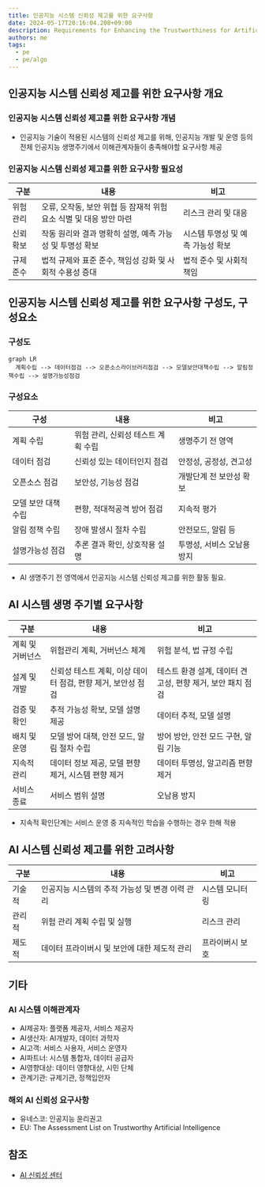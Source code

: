 ```yaml
---
title: 인공지능 시스템 신뢰성 제고를 위한 요구사항
date: 2024-05-17T20:16:04.208+09:00
description: Requirements for Enhancing the Trustworthiness for Artificial Intelligence Systems
authors: me
tags:
  - pe
  - pe/algo
---
```


## 인공지능 시스템 신뢰성 제고를 위한 요구사항 개요

### 인공지능 시스템 신뢰성 제고를 위한 요구사항 개념

- 인공지능 기술이 적용된 시스템의 신뢰성 제고를 위해, 인공지능 개발 및 운영 등의 전체 인공지능 생명주기에서 이해관계자들이 충족해야할 요구사항 제공

### 인공지능 시스템 신뢰성 제고를 위한 요구사항 필요성

| 구분      | 내용                                                               | 비고                              |
| --------- | ------------------------------------------------------------------ | --------------------------------- |
| 위험 관리 | 오류, 오작동, 보안 위협 등 잠재적 위험 요소 식별 및 대응 방안 마련 | 리스크 관리 및 대응               |
| 신뢰 확보 | 작동 원리와 결과 명확히 설명, 예측 가능성 및 투명성 확보           | 시스템 투명성 및 예측 가능성 확보 |
| 규제 준수 | 법적 규제와 표준 준수, 책임성 강화 및 사회적 수용성 증대           | 법적 준수 및 사회적 책임          |

## 인공지능 시스템 신뢰성 제고를 위한 요구사항 구성도, 구성요소

### 구성도

```mermaid
graph LR
  계획수립 --> 데이터점검 --> 오픈소스라이브러리점검 --> 모델보안대책수립 --> 알림정책수립 --> 설명가능성점검
```

### 구성요소

| 구성                | 내용                               | 비고                       |
| ------------------- | ---------------------------------- | -------------------------- |
| 계획 수립           | 위험 관리, 신뢰성 테스트 계획 수립 | 생명주기 전 영역           |
| 데이터 점검         | 신뢰성 있는 데이터인지 점검        | 안정성, 공정성, 견고성     |
| 오픈소스 점검       | 보안성, 기능성 점검                | 개발단계 전 보안성 확보    |
| 모델 보안 대책 수립 | 편향, 적대적공격 방어 점검         | 지속적 평가                |
| 알림 정책 수립      | 장애 발생시 절차 수립              | 안전모드, 알림 등          |
| 설명가능성 점검     | 추론 결과 확인, 상호작용 설명      | 투명성, 서비스 오남용 방지 |

- AI 생명주기 전 영역에서 인공지능 시스템 신뢰성 제고를 위한 활동 필요.

## AI 시스템 생명 주기별 요구사항

| 구분             | 내용                                                         | 비고                                                       |
| ---------------- | ------------------------------------------------------------ | ---------------------------------------------------------- |
| 계획 및 거버넌스 | 위험관리 계획, 거버넌스 체계                                 | 위험 분석, 법 규정 수립                                    |
| 설계 및 개발     | 신뢰성 테스트 계획, 이상 데이터 점검, 편향 제거, 보안성 점검 | 테스트 환경 설계, 데이터 견고성, 편향 제거, 보안 패치 점검 |
| 검증 및 확인     | 추적 가능성 확보, 모델 설명 제공                             | 데이터 추적, 모델 설명                                     |
| 배치 및 운영     | 모델 방어 대책, 안전 모드, 알림 절차 수립                    | 방어 방안, 안전 모드 구현, 알림 기능                       |
| 지속적 관리      | 데이터 정보 제공, 모델 편향 제거, 시스템 편향 제거           | 데이터 투명성, 알고리즘 편향 제거                          |
| 서비스 종료      | 서비스 범위 설명                                             | 오남용 방지                                                |

- 지속적 확인단계는 서비스 운영 중 지속적인 학습을 수행하는 경우 한해 적용

## AI 시스템 신뢰성 제고를 위한 고려사항

| 구분   | 내용                                            | 비고            |
| ------ | ----------------------------------------------- | --------------- |
| 기술적 | 인공지능 시스템의 추적 가능성 및 변경 이력 관리 | 시스템 모니터링 |
| 관리적 | 위험 관리 계획 수립 및 실행                     | 리스크 관리     |
| 제도적 | 데이터 프라이버시 및 보안에 대한 제도적 관리    | 프라이버시 보호 |

## 기타

### AI 시스템 이해관계자

- AI제공자: 플랫폼 제공자, 서비스 제공자
- AI생산자: AI개발자, 데이터 과학자
- AI고객: 서비스 사용자, 서비스 운영자
- AI파트너: 시스템 통합자, 데이터 공급자
- AI영향대상: 데이터 영향대상, 시민 단체
- 관계기관: 규제기관, 정책입안자

### 해외 AI 신뢰성 요구사항

- 유네스코: 인공지능 윤리권고
- EU: The Assessment List on Trustworthy Artificial Intelligence

## 참조

- [AI 신뢰성 센터](https://aitrustops.or.kr/common/bbs/tcntr/selectBbs.do?bbs_seq=7661&sch_text=&currentPage=1)
